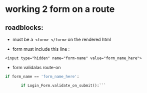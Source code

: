 # working 2 form on a route

## roadblocks:
 - must be a` <form> </form>` on the rendered html

 - form must include this line : 

`<input type="hidden" name="form-name" value="form_name_here">`

 - form validalas route-on 

 ``` python 
if form_name == 'form_name_here':

	    if Login_Form.validate_on_submit():```

 



